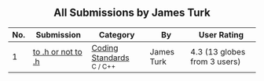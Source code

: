 ﻿<div align="center">

## All Submissions by James Turk

</div>

No.  | Submission | Category | By   | User Rating
---- | ---------- | -------- | ---- | -----------
1 | [to \.h or not to \.h<br />](https://github.com/Planet-Source-Code/james-turk-to-h-or-not-to-h__3-3211) | [Coding Standards<br /><sup>C / C++</sup>](../ByCategory/coding-standards__3-32.md) | James Turk | 4.3 (13 globes from 3 users)
